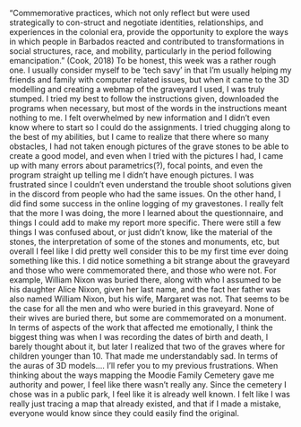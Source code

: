 “Commemorative practices, which not only reflect but were used strategically to con-struct and negotiate identities, relationships, and experiences in the colonial era, provide the opportunity to explore the ways in which people in Barbados reacted and contributed to transformations in social structures, race, and mobility, particularly in the period following emancipation.” (Cook, 2018) To be honest, this week was a rather rough one. I usually consider myself to be ‘tech savy’ in that I’m usually helping my friends and family with computer related issues, but when it came to the 3D modelling and creating a webmap of the graveyard I used, I was truly stumped. I tried my best to follow the instructions given, downloaded the programs when necessary, but most of the words in the instructions meant nothing to me. I felt overwhelmed by new information and I didn’t even know where to start so I could do the assignments. I tried chugging along to the best of my abilities, but I came to realize that there where so many obstacles, I had not taken enough pictures of the grave stones to be able to create a good model, and even when I tried with the pictures I had, I came up with many errors about parametrics(?), focal points, and even the program straight up telling me I didn’t have enough pictures. I was frustrated since I couldn’t even understand the trouble shoot solutions given in the discord from people who had the same issues. 
On the other hand, I did find some success in the online logging of my gravestones. I really felt that the more I was doing, the more I learned about the questionnaire, and things I could add to make my report more specific. There were still a few things I was confused about, or just didn’t know, like the material of the stones, the interpretation of some of the stones and monuments, etc, but overall I feel like I did pretty well consider this to be my first time ever doing something like this. I did notice something a bit strange about the graveyard and those who were commemorated there, and those who were not. For example, William Nixon was buried there, along with who I assumed to be his daughter Alice Nixon, given her last name, and the fact her father was also named William Nixon, but his wife, Margaret was not. That seems to be the case for all the men and who were buried in this graveyard. None of their wives are buried there, but some are commemorated on a monument. In terms of aspects of the work that affected me emotionally, I think the biggest thing was when I was recording the dates of birth and death, I barely thought about it, but later I realized that two of the graves where for children younger than 10. That made me understandably sad. In terms of the auras of 3D models…. I’ll refer you to my previous frustrations. When thinking about the ways mapping the Moodie Family Cemetery gave me authority and power, I feel like there wasn’t really any. Since the cemetery I chose was in a public park, I feel like it is already well known. I felt like I was really just tracing a map that already existed, and that if I made a mistake, everyone would know since they could easily find the original.
